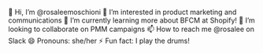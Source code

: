 👋 Hi, I’m @rosaleemoschioni
👀 I’m interested in product marketing and communications
🌱 I’m currently learning more about BFCM at Shopify!
💞️ I’m looking to collaborate on PMM campaigns 
📫 How to reach me @rosalee on Slack
😄 Pronouns: she/her
⚡ Fun fact: I play the drums!

<!---
rosaleemoschioni/rosaleemoschioni is a ✨ special ✨ repository because its `README.md` (this file) appears on your GitHub profile.
You can click the Preview link to take a look at your changes.
--->
